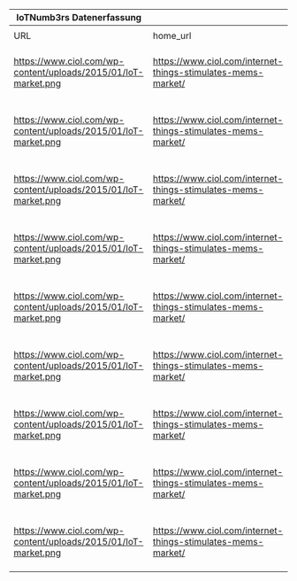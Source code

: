 |IoTNumb3rs Datenerfassung|||||||||||
| ---- | ---- | ---- | ---- | ---- | ---- | ---- | ---- | ---- | ---- | ---- |
||||||||||||
|URL|home_url|filename|device_class|device_count|market_class|market_volume|prognosis_year|publication_year|authorship_class|Dropbox folder|
|https://www.ciol.com/wp-content/uploads/2015/01/IoT-market.png|https://www.ciol.com/internet-things-stimulates-mems-market/|file46_IoT-market.png|||Micro-Electro-Mechanical Systems (Industry)|10000000|2010|2015|Blogger|Pattoho/20181122-1800|
|https://www.ciol.com/wp-content/uploads/2015/01/IoT-market.png|https://www.ciol.com/internet-things-stimulates-mems-market/|file46_IoT-market.png|||Micro-Electro-Mechanical Systems (Industry)|20000000|2011|||Pattoho/20181122-1800|
|https://www.ciol.com/wp-content/uploads/2015/01/IoT-market.png|https://www.ciol.com/internet-things-stimulates-mems-market/|file46_IoT-market.png|||Micro-Electro-Mechanical Systems (Industry)|30000000|2012|||Pattoho/20181122-1800|
|https://www.ciol.com/wp-content/uploads/2015/01/IoT-market.png|https://www.ciol.com/internet-things-stimulates-mems-market/|file46_IoT-market.png|||Micro-Electro-Mechanical Systems (Industry)|60000000|2013|||Pattoho/20181122-1800|
|https://www.ciol.com/wp-content/uploads/2015/01/IoT-market.png|https://www.ciol.com/internet-things-stimulates-mems-market/|file46_IoT-market.png|||Micro-Electro-Mechanical Systems (Industry)|105000000|2014|||Pattoho/20181122-1800|
|https://www.ciol.com/wp-content/uploads/2015/01/IoT-market.png|https://www.ciol.com/internet-things-stimulates-mems-market/|file46_IoT-market.png|||Micro-Electro-Mechanical Systems (Industry)|150000000|2015|||Pattoho/20181122-1800|
|https://www.ciol.com/wp-content/uploads/2015/01/IoT-market.png|https://www.ciol.com/internet-things-stimulates-mems-market/|file46_IoT-market.png|||Micro-Electro-Mechanical Systems (Industry)|200000000|2016|||Pattoho/20181122-1800|
|https://www.ciol.com/wp-content/uploads/2015/01/IoT-market.png|https://www.ciol.com/internet-things-stimulates-mems-market/|file46_IoT-market.png|||Micro-Electro-Mechanical Systems (Industry)|250000000|2017|||Pattoho/20181122-1800|
|https://www.ciol.com/wp-content/uploads/2015/01/IoT-market.png|https://www.ciol.com/internet-things-stimulates-mems-market/|file46_IoT-market.png|||Micro-Electro-Mechanical Systems (Industry)|335000000|2018|||Pattoho/20181122-1800|
